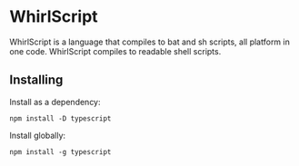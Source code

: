 # WhirlScript

WhirlScript is a language that compiles to bat and sh scripts, all platform in one code. WhirlScript compiles to readable shell scripts.

## Installing

Install as a dependency:

```shell
npm install -D typescript
```

Install globally:

```shell
npm install -g typescript
```
